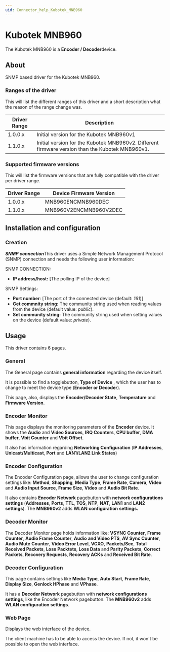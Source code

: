```yaml
---
uid: Connector_help_Kubotek_MNB960
---
```


# Kubotek MNB960

The Kubotek MNB960 is a **Encoder / Decoder**device.

## About

SNMP based driver for the Kubotek MNB960.

### Ranges of the driver

This will list the different ranges of this driver and a short description what the reason of the range change was.

| **Driver Range** | **Description**                                                                                 |
|------------------|-------------------------------------------------------------------------------------------------|
| 1.0.0.x          | Initial version for the Kubotek MNB960v1                                                        |
| 1.1.0.x          | Initial version for the Kubotek MNB960v2. Different firmware version than the Kubotek MNB960v1. |

### Supported firmware versions

This will list the firmware versions that are fully compatible with the driver per driver range.

| **Driver Range** | **Device Firmware Version** |
|------------------|-----------------------------|
| 1.0.0.x          | MNB960ENCMNB960DEC          |
| 1.1.0.x          | MNB960V2ENCMNB960V2DEC      |

## Installation and configuration

### Creation

***SNMP connection***This driver uses a Simple Network Management Protocol (SNMP) connection and needs the following user information:

SNMP CONNECTION:

- **IP address/host:** \[The polling IP of the device\]

SNMP Settings:

- **Port number**: \[The port of the connected device (default: *161*)\]
- **Get commnity string:** The community string used when reading values from the device (default value: *public*).
- **Set community string:** The community string used when setting values on the device (default value: *private*).

## Usage

This driver contains 6 pages.

### General

The General page contains **general information** regarding the device itself.

It is possible to find a togglebutton, **Type of Device** , which the user has to change to meet the device type (**Encoder or Decoder**).

This page, also, displays the **Encoder/Decoder State**, **Temperature** and **Firmware Version**.

### Encoder Monitor

This page displays the monitoring parameters of the **Encoder** device. It shows the **Audio** and **Video Sources**, **IRQ Counters**, **CPU buffer**, **DMA buffer**, **Vbit Counter** and **Vbit Offset**.

It also has information regarding **Networking Configuration** (**IP Addresses**, **Unicast/Multicast**, **Port** and **LAN1/LAN2 Link States**)

### Encoder Configuration

The Encoder Configuration page, allows the user to change configuration settings like: **Method**, **Shapping**, **Media Type**, **Frame Rate**, **Camera**, **Video** and **Audio Input Source**, **Frame Size**, **Video** and **Audio Bit Rate**.

It also contains **Encoder Network** pagebutton with **network configurations** **settings** (**Addresses**, **Ports**, **TTL**, **TOS**, **NTP**, **NAT**, **LAN1** and **LAN2 settings**). The **MNB960v2** adds **WLAN** **configuration** **settings.**

### Decoder Monitor

The Decoder Monitor page holds information like: **VSYNC Counter**, **Frame Counter**, **Audio Frame** **Counter**, **Audio** **and Video PTS**, **AV Sync Counter**, **Audio Mute** **Counter**, **Video Error Level**, **VCXO**, **Packets/Sec**, **Total Received Packets**, **Loss** **Packtets**, **Loss Data** and **Parity Packets**, **Correct Packets**, **Recovery Requests**, **Recovery ACKs** and **Received Bit Rate**.

### Decoder Configuration

This page contains settings like **Media Type**, **Auto Start**, **Frame Rate**, **Display Size**, **Genlock HPhase** and **VPhase**.

It has a **Decoder Network** pagebutton with **network configurations settings**, like the Encoder Network pagebutton. The **MNB960v2** adds **WLAN configuration settings**.

### Web Page

Displays the web interface of the device.

The client machine has to be able to access the device. If not, it won't be possible to open the web interface.
